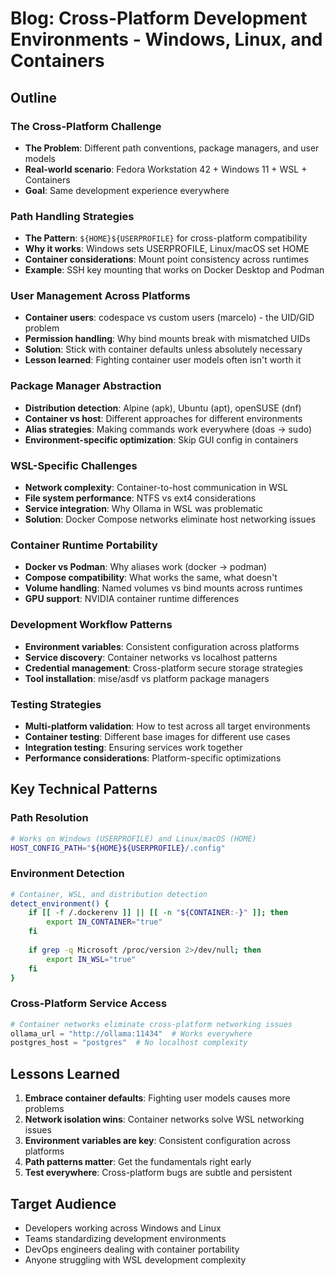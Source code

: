 # Blog: Cross-Platform Development Environments - Windows, Linux, and Containers

## Outline

### The Cross-Platform Challenge
- **The Problem**: Different path conventions, package managers, and user models
- **Real-world scenario**: Fedora Workstation 42 + Windows 11 + WSL + Containers
- **Goal**: Same development experience everywhere

### Path Handling Strategies
- **The Pattern**: `${HOME}${USERPROFILE}` for cross-platform compatibility
- **Why it works**: Windows sets USERPROFILE, Linux/macOS set HOME
- **Container considerations**: Mount point consistency across runtimes
- **Example**: SSH key mounting that works on Docker Desktop and Podman

### User Management Across Platforms
- **Container users**: codespace vs custom users (marcelo) - the UID/GID problem
- **Permission handling**: Why bind mounts break with mismatched UIDs
- **Solution**: Stick with container defaults unless absolutely necessary
- **Lesson learned**: Fighting container user models often isn't worth it

### Package Manager Abstraction
- **Distribution detection**: Alpine (apk), Ubuntu (apt), openSUSE (dnf)
- **Container vs host**: Different approaches for different environments
- **Alias strategies**: Making commands work everywhere (doas -> sudo)
- **Environment-specific optimization**: Skip GUI config in containers

### WSL-Specific Challenges
- **Network complexity**: Container-to-host communication in WSL
- **File system performance**: NTFS vs ext4 considerations
- **Service integration**: Why Ollama in WSL was problematic
- **Solution**: Docker Compose networks eliminate host networking issues

### Container Runtime Portability
- **Docker vs Podman**: Why aliases work (docker -> podman)
- **Compose compatibility**: What works the same, what doesn't
- **Volume handling**: Named volumes vs bind mounts across runtimes
- **GPU support**: NVIDIA container runtime differences

### Development Workflow Patterns
- **Environment variables**: Consistent configuration across platforms
- **Service discovery**: Container networks vs localhost patterns
- **Credential management**: Cross-platform secure storage strategies
- **Tool installation**: mise/asdf vs platform package managers

### Testing Strategies
- **Multi-platform validation**: How to test across all target environments
- **Container testing**: Different base images for different use cases
- **Integration testing**: Ensuring services work together
- **Performance considerations**: Platform-specific optimizations

## Key Technical Patterns

### Path Resolution
```bash
# Works on Windows (USERPROFILE) and Linux/macOS (HOME)
HOST_CONFIG_PATH="${HOME}${USERPROFILE}/.config"
```

### Environment Detection
```bash
# Container, WSL, and distribution detection
detect_environment() {
    if [[ -f /.dockerenv ]] || [[ -n "${CONTAINER:-}" ]]; then
        export IN_CONTAINER="true"
    fi
    
    if grep -q Microsoft /proc/version 2>/dev/null; then
        export IN_WSL="true"
    fi
}
```

### Cross-Platform Service Access
```python
# Container networks eliminate cross-platform networking issues
ollama_url = "http://ollama:11434"  # Works everywhere
postgres_host = "postgres"  # No localhost complexity
```

## Lessons Learned
1. **Embrace container defaults**: Fighting user models causes more problems
2. **Network isolation wins**: Container networks solve WSL networking issues
3. **Environment variables are key**: Consistent configuration across platforms
4. **Path patterns matter**: Get the fundamentals right early
5. **Test everywhere**: Cross-platform bugs are subtle and persistent

## Target Audience
- Developers working across Windows and Linux
- Teams standardizing development environments
- DevOps engineers dealing with container portability
- Anyone struggling with WSL development complexity